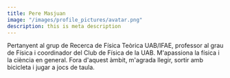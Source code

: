 ```yaml
---
title: Pere Masjuan
image: "/images/profile_pictures/avatar.png"
description: this is meta description
---
```


Pertanyent al grup de Recerca de Física Teòrica UAB/IFAE, professor al grau de Física i coordinador del Club de Física de la UAB. M'apassiona la física i la ciència en general. Fora d'aquest àmbit, m'agrada llegir, sortir amb bicicleta i jugar a jocs de taula.

